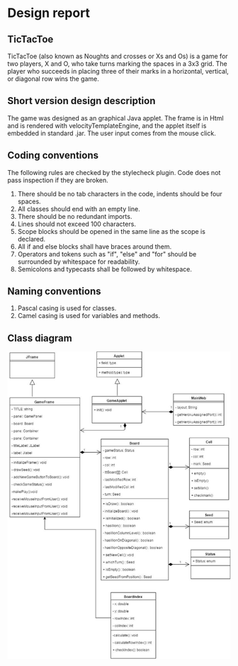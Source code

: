 # Design report
## TicTacToe 
TicTacToe (also known as Noughts and crosses or Xs and Os) is a game for two players, X and O, who take turns marking the spaces in a 3x3 grid. The player who succeeds in placing three of their marks in a horizontal, vertical, or diagonal row wins the game.

## Short version design description
The game was designed as an graphical Java applet. 
The frame is in Html and is rendered with velocityTemplateEngine, and the applet itself is embedded in standard .jar. The user input comes from the mouse click. 

## Coding conventions

The following rules are checked by the stylecheck plugin. Code does not pass inspection if they are broken.

1. There should be no tab characters in the code, indents should be four spaces.
2. All classes should end with an empty line.
3. There should be no redundant imports.
4. Lines should not exceed 100 characters.
5. Scope blocks should be opened in the same line as the scope is declared.
6. All if and else blocks shall have braces around them.
7. Operators and tokens such as "if", "else" and "for" should be surrounded by whitespace for readability.
8. Semicolons and typecasts shall be followed by whitespace.

## Naming conventions

1. Pascal casing is used for classes.
2. Camel casing is used for variables and methods.

## Class diagram

![alt tag](classdiagram.jpg)
